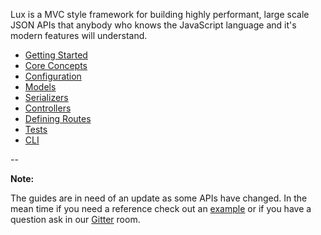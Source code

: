 Lux is a MVC style framework for building highly performant, large scale JSON APIs that anybody who knows the JavaScript language and it's modern features will understand.

* [Getting Started](https://github.com/postlight/lux/wiki/Getting-Started)
* [Core Concepts](https://github.com/postlight/lux/wiki/Core-Concepts)
* [Configuration](https://github.com/postlight/lux/wiki/Configuration)
* [Models](https://github.com/postlight/lux/wiki/Models)
* [Serializers](https://github.com/postlight/lux/wiki/Serializers)
* [Controllers](https://github.com/postlight/lux/wiki/Controllers)
* [Defining Routes](https://github.com/postlight/lux/wiki/Defining-Routes)
* [Tests](https://github.com/postlight/lux/wiki/Tests)
* [CLI](https://github.com/postlight/lux/wiki/CLI)

--

**Note:**

The guides are in need of an update as some APIs have changed. In the mean time if you need a reference check out an [example](https://github.com/postlight/lux/tree/master/examples) or if you have a question ask in our [Gitter](https://gitter.im/postlight/lux) room.
